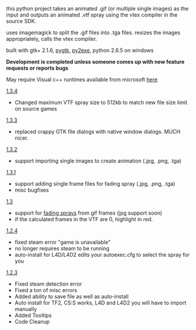 this python project takes an animated .gif (or multiple single images) as the input and outputs an animated .vtf spray using the vtex compiler in the source SDK.

uses imagemagick to split the .gif files into .tga files. resizes the images appropriately, calls the vtex compiler.

built with gtk+ 2.1.6, [pygtk](http://www.pygtk.org/), [py2exe](http://www.py2exe.org/), python 2.6.5 on windows

**Development is completed unless someone comes up with new feature requests or reports bugs**

May require Visual c++ runtimes available from microsoft [here](http://www.microsoft.com/downloads/details.aspx?familyid=A5C84275-3B97-4AB7-A40D-3802B2AF5FC2&displaylang=en)

[1.3.4](http://code.google.com/p/spraygen/downloads/list)
  * Changed maximum VTF spray size to 512kb to match new file size limit on source games

[1.3.3](http://code.google.com/p/spraygen/downloads/list)
  * replaced crappy GTK file dialogs with native window dialogs. MUCH nicer.

[1.3.2](http://code.google.com/p/spraygen/downloads/list)
  * support importing single images to create animation (.jpg, .png, .tga)

[1.3.1](http://code.google.com/p/spraygen/downloads/list)
  * support adding single frame files for fading spray (.jpg, .png, .tga)
  * misc bugfixes

[1.3](http://code.google.com/p/spraygen/downloads/list)
  * support for [fading sprays](http://www.youtube.com/watch?v=So_AjBQYEMY) from gif frames (jpg support soon)
  * if the calculated frames in the VTF are 0, highlight in red.

[1.2.4](http://code.google.com/p/spraygen/downloads/list)
  * fixed steam error "game is unavailable"
  * no longer requires steam to be running
  * auto-install for L4D/L4D2 edits your autoexec.cfg to select the spray for you

[1.2.3](http://code.google.com/p/spraygen/downloads/list)
  * Fixed steam detection error
  * Fixed a ton of misc errors
  * Added ability to save file as well as auto-install
  * Auto install for TF2, CS:S works, L4D and L4D2 you will have to import manually
  * Added Tooltips
  * Code Cleanup